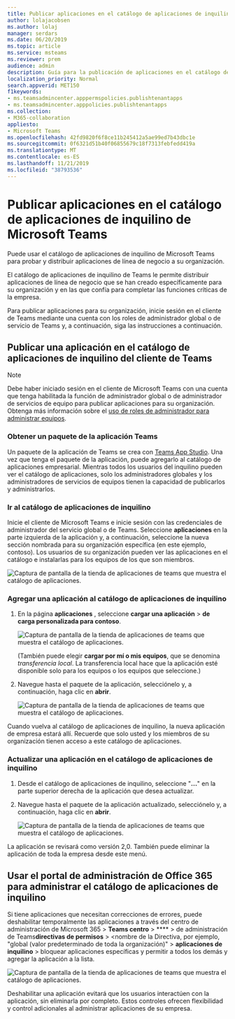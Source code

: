 ```yaml
---
title: Publicar aplicaciones en el catálogo de aplicaciones de inquilino de Microsoft Teams
author: lolajacobsen
ms.author: lolaj
manager: serdars
ms.date: 06/20/2019
ms.topic: article
ms.service: msteams
ms.reviewer: prem
audience: admin
description: Guía para la publicación de aplicaciones en el catálogo de aplicaciones de inquilino de Microsoft Teams.
localization_priority: Normal
search.appverid: MET150
f1keywords:
- ms.teamsadmincenter.apppermspolicies.publishtenantapps
- ms.teamsadmincenter.apppolicies.publishtenantapps
ms.collection:
- M365-collaboration
appliesto:
- Microsoft Teams
ms.openlocfilehash: 42fd9820f6f8ce11b245412a5ae99ed7b43dbc1e
ms.sourcegitcommit: 0f6321d51b40f06855679c18f7313febfedd419a
ms.translationtype: MT
ms.contentlocale: es-ES
ms.lasthandoff: 11/21/2019
ms.locfileid: "38793536"
---
```

<a name="publish-apps-in-the-microsoft-teams-tenant-apps-catalog"></a>Publicar aplicaciones en el catálogo de aplicaciones de inquilino de Microsoft Teams
=======================================================

Puede usar el catálogo de aplicaciones de inquilino de Microsoft Teams para probar y distribuir aplicaciones de línea de negocio a su organización.

El catálogo de aplicaciones de inquilino de Teams le permite distribuir aplicaciones de línea de negocio que se han creado específicamente para su organización y en las que confía para completar las funciones críticas de la empresa.

Para publicar aplicaciones para su organización, inicie sesión en el cliente de Teams mediante una cuenta con los roles de administrador global o de servicio de Teams y, a continuación, siga las instrucciones a continuación.

## <a name="publish-an-app-in-the-tenant-apps-catalog-from-the-teams-client"></a>Publicar una aplicación en el catálogo de aplicaciones de inquilino del cliente de Teams

> [!NOTE]
> Debe haber iniciado sesión en el cliente de Microsoft Teams con una cuenta que tenga habilitada la función de administrador global o de administrador de servicios de equipo para publicar aplicaciones para su organización. Obtenga más información sobre el [uso de roles de administrador para administrar equipos](https://docs.microsoft.com/MicrosoftTeams/using-admin-roles).

### <a name="get-a-teams-app-package"></a>Obtener un paquete de la aplicación Teams

Un paquete de la aplicación de Teams se crea con [Teams App Studio](https://docs.microsoft.com/microsoftteams/platform/get-started/get-started-app-studio). Una vez que tenga el paquete de la aplicación, puede agregarlo al catálogo de aplicaciones empresarial. Mientras todos los usuarios del inquilino pueden ver el catálogo de aplicaciones, solo los administradores globales y los administradores de servicios de equipos tienen la capacidad de publicarlos y administrarlos.

### <a name="go-to-the-tenant-apps-catalog"></a>Ir al catálogo de aplicaciones de inquilino

Inicie el cliente de Microsoft Teams e inicie sesión con las credenciales de administrador del servicio global o de Teams. Seleccione **aplicaciones** en la parte izquierda de la aplicación y, a continuación, seleccione la nueva sección nombrada para su organización específica (en este ejemplo, contoso). Los usuarios de su organización pueden ver las aplicaciones en el catálogo e instalarlas para los equipos de los que son miembros.

![Captura de pantalla de la tienda de aplicaciones de teams que muestra el catálogo de aplicaciones.](media/private-app-store-teams-image01.png)

### <a name="add-an-app-to-the-tenant-apps-catalog"></a>Agregar una aplicación al catálogo de aplicaciones de inquilino

1. En la página **aplicaciones** , seleccione **cargar una aplicación** > **de carga personalizada para contoso**.

    ![Captura de pantalla de la tienda de aplicaciones de teams que muestra el catálogo de aplicaciones.](media/private-app-store-teams-image02.png)

    (También puede elegir **cargar por mí o mis equipos**, que se denomina *transferencia local*. La transferencia local hace que la aplicación esté disponible solo para los equipos o los equipos que seleccione.)

2. Navegue hasta el paquete de la aplicación, selecciónelo y, a continuación, haga clic en **abrir**.

    ![Captura de pantalla de la tienda de aplicaciones de teams que muestra el catálogo de aplicaciones.](media/private-app-store-teams-image03.png)

Cuando vuelva al catálogo de aplicaciones de inquilino, la nueva aplicación de empresa estará allí. Recuerde que solo usted y los miembros de su organización tienen acceso a este catálogo de aplicaciones.

### <a name="update-an-app-in-the-tenant-apps-catalog"></a>Actualizar una aplicación en el catálogo de aplicaciones de inquilino

1. Desde el catálogo de aplicaciones de inquilino, seleccione "**...**" en la parte superior derecha de la aplicación que desea actualizar.

2. Navegue hasta el paquete de la aplicación actualizado, selecciónelo y, a continuación, haga clic en **abrir**.

    ![Captura de pantalla de la tienda de aplicaciones de teams que muestra el catálogo de aplicaciones.](media/private-app-store-teams-image04.png)

La aplicación se revisará como versión 2,0. También puede eliminar la aplicación de toda la empresa desde este menú.

## <a name="use-the-office-365-admin-portal-to-manage-the-tenant-apps-catalog"></a>Usar el portal de administración de Office 365 para administrar el catálogo de aplicaciones de inquilino

Si tiene aplicaciones que necesitan correcciones de errores, puede deshabilitar temporalmente las aplicaciones a través del centro de administración de Microsoft 365 > **Teams centro** > **** > de administración de Teams**directivas de permisos** > <nombre de la Directiva, por ejemplo, "global (valor predeterminado de toda la organización)" > **aplicaciones de inquilino** > bloquear aplicaciones específicas y permitir a todos los demás y agregar la aplicación a la lista.

![Captura de pantalla de la tienda de aplicaciones de teams que muestra el catálogo de aplicaciones.](media/private-app-store-teams-image05.png)

Deshabilitar una aplicación evitará que los usuarios interactúen con la aplicación, sin eliminarla por completo. Estos controles ofrecen flexibilidad y control adicionales al administrar aplicaciones de su empresa.
